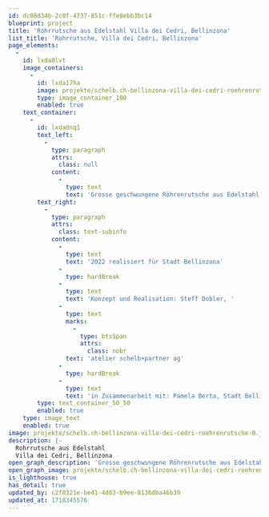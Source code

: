 ```yaml
---
id: dc08d34b-2c0f-4737-851c-ffe0ebb3bc14
blueprint: project
title: 'Rohrrutsche aus Edelstahl Villa dei Cedri, Bellinzona'
list_title: 'Rohrrutsche, Villa dei Cedri, Bellinzona'
page_elements:
  -
    id: lxda0lvt
    image_containers:
      -
        id: lxda17ha
        image: projekte/schelb.ch-bellinzona-villa-dei-cedri-roehrenrutsche-0.jpg
        type: image_container_100
        enabled: true
    text_container:
      -
        id: lxda0nq1
        text_left:
          -
            type: paragraph
            attrs:
              class: null
            content:
              -
                type: text
                text: 'Grosse geschwungene Röhrenrutsche aus Edelstahl mit verschiedenen Segmenten aus Rohr und Gitter, kombiniert mit Lümmelnetzen und farbigen Plexiglasscheibchen. Nebenan eine Robinien-Doppelwippe mit zwei Seilsitzen.'
        text_right:
          -
            type: paragraph
            attrs:
              class: text-subinfo
            content:
              -
                type: text
                text: '2022 realisiert für Stadt Bellinzona'
              -
                type: hardBreak
              -
                type: text
                text: 'Konzept und Realisation: Steff Dobler, '
              -
                type: text
                marks:
                  -
                    type: btsSpan
                    attrs:
                      class: nobr
                text: 'atelier schelb+partner ag'
              -
                type: hardBreak
              -
                type: text
                text: 'in Zusammenarbeit mit: Pamela Berta, Stadt Bellinzona'
        type: text_container_50_50
        enabled: true
    type: image_text
    enabled: true
image: projekte/schelb.ch-bellinzona-villa-dei-cedri-roehrenrutsche-0.jpg
description: |-
  Rohrrutsche aus Edelstahl
  Villa dei Cedri, Bellinzona
open_graph_description: 'Grosse geschwungene Röhrenrutsche aus Edelstahl mit verschiedenen Segmenten aus Rohr und Gitter, kombiniert mit Lümmelnetzen und farbigen Plexiglasscheibchen. Nebenan eine Robinien-Doppelwippe mit zwei Seilsitzen.'
open_graph_image: projekte/schelb.ch-bellinzona-villa-dei-cedri-roehrenrutsche-0.jpg
is_lighthouse: true
has_detail: true
updated_by: c2f8321e-be41-4d83-b9ee-8136dba46b39
updated_at: 1718345576
---
```

